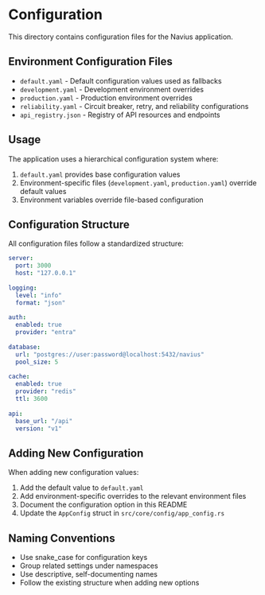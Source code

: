 # Configuration

This directory contains configuration files for the Navius application.

## Environment Configuration Files

- `default.yaml` - Default configuration values used as fallbacks
- `development.yaml` - Development environment overrides
- `production.yaml` - Production environment overrides
- `reliability.yaml` - Circuit breaker, retry, and reliability configurations
- `api_registry.json` - Registry of API resources and endpoints

## Usage

The application uses a hierarchical configuration system where:

1. `default.yaml` provides base configuration values
2. Environment-specific files (`development.yaml`, `production.yaml`) override default values
3. Environment variables override file-based configuration

## Configuration Structure

All configuration files follow a standardized structure:

```yaml
server:
  port: 3000
  host: "127.0.0.1"
  
logging:
  level: "info"
  format: "json"
  
auth:
  enabled: true
  provider: "entra"
  
database:
  url: "postgres://user:password@localhost:5432/navius"
  pool_size: 5
  
cache:
  enabled: true
  provider: "redis"
  ttl: 3600
  
api:
  base_url: "/api"
  version: "v1"
```

## Adding New Configuration

When adding new configuration values:

1. Add the default value to `default.yaml`
2. Add environment-specific overrides to the relevant environment files
3. Document the configuration option in this README
4. Update the `AppConfig` struct in `src/core/config/app_config.rs`

## Naming Conventions

- Use snake_case for configuration keys
- Group related settings under namespaces
- Use descriptive, self-documenting names
- Follow the existing structure when adding new options 